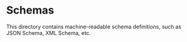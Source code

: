 # Schemas

This directory contains machine-readable schema definitions, such as JSON Schema, XML Schema, etc.
